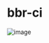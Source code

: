 # bbr-ci

![image](https://user-images.githubusercontent.com/106908/31233879-846bbc7e-aa28-11e7-8526-c06c765678a8.png)
